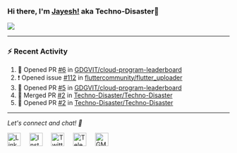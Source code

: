 ### Hi there, I'm [Jayesh!](https://technodisaster.wtf) aka Techno-Disaster👋

<a href="https://github.com/anuraghazra/github-readme-stats">
  <img align="center" src="https://github-readme-stats.vercel.app/api?username=Techno-Disaster&show_icons=true&include_all_commits=true&theme=default&count_private=true" />
</a>

---

### :zap: Recent Activity

<!--START_SECTION:activity-->
1. 💪 Opened PR [#6](https://github.com//GDGVIT/cloud-program-leaderboard/pull/6) in [GDGVIT/cloud-program-leaderboard](https://github.com//GDGVIT/cloud-program-leaderboard)
2. ❗️ Opened issue [#112](https://github.com//fluttercommunity/flutter_uploader/issues/112) in [fluttercommunity/flutter_uploader](https://github.com//fluttercommunity/flutter_uploader)
3. 💪 Opened PR [#5](https://github.com//GDGVIT/cloud-program-leaderboard/pull/5) in [GDGVIT/cloud-program-leaderboard](https://github.com//GDGVIT/cloud-program-leaderboard)
4. 🎉 Merged PR [#2](https://github.com//Techno-Disaster/Techno-Disaster/pull/2) in [Techno-Disaster/Techno-Disaster](https://github.com//Techno-Disaster/Techno-Disaster)
5. 💪 Opened PR [#2](https://github.com//Techno-Disaster/Techno-Disaster/pull/2) in [Techno-Disaster/Techno-Disaster](https://github.com//Techno-Disaster/Techno-Disaster)
<!--END_SECTION:activity-->






---

<i> Let's connect and chat! :incoming_envelope: </i>

<a href="https://www.linkedin.com/in/techno_disaster"><img src="https://cdn.jsdelivr.net/npm/simple-icons@v3/icons/linkedin.svg" width="30px" alt="LinkedIn"></a> &nbsp; &nbsp;
<a href="https://instagram.com/techno_disaster"><img src="https://cdn.jsdelivr.net/npm/simple-icons@v3/icons/instagram.svg" width="30px" alt="Instagram"></a> &nbsp; &nbsp;
<a href="https://twitter.com/techno_disaster"><img src="https://cdn.jsdelivr.net/npm/simple-icons@v3/icons/twitter.svg" width="30px" alt="Twitter"></a> &nbsp; &nbsp;
<a href="https://t.me/techno_disaster"><img src="https://cdn.jsdelivr.net/npm/simple-icons@v3/icons/telegram.svg" width="30px" alt="Telegram"></a> &nbsp; &nbsp;
<a href="mailto:nirvejayesh@gmail.com"><img src="https://cdn.jsdelivr.net/npm/simple-icons@v3/icons/gmail.svg" width="30px" alt="GMail"></a> &nbsp; &nbsp;

